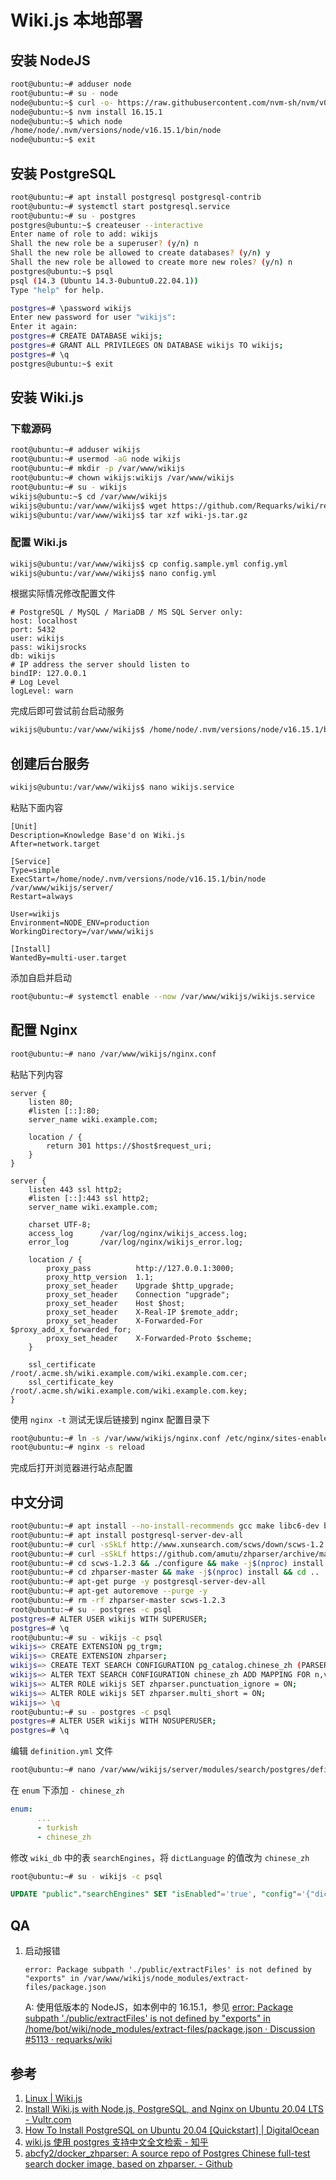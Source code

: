 # Wiki.js 本地部署


## 安装 NodeJS

```Bash
root@ubuntu:~# adduser node
root@ubuntu:~# su - node
node@ubuntu:~$ curl -o- https://raw.githubusercontent.com/nvm-sh/nvm/v0.39.1/install.sh | bash
node@ubuntu:~$ nvm install 16.15.1
node@ubuntu:~$ which node
/home/node/.nvm/versions/node/v16.15.1/bin/node
node@ubuntu:~$ exit
```

## 安装 PostgreSQL

```Bash
root@ubuntu:~# apt install postgresql postgresql-contrib
root@ubuntu:~# systemctl start postgresql.service
root@ubuntu:~# su - postgres
postgres@ubuntu:~$ createuser --interactive
Enter name of role to add: wikijs
Shall the new role be a superuser? (y/n) n
Shall the new role be allowed to create databases? (y/n) y
Shall the new role be allowed to create more new roles? (y/n) n
postgres@ubuntu:~$ psql
psql (14.3 (Ubuntu 14.3-0ubuntu0.22.04.1))
Type "help" for help.

postgres=# \password wikijs
Enter new password for user "wikijs":
Enter it again:
postgres=# CREATE DATABASE wikijs;
postgres=# GRANT ALL PRIVILEGES ON DATABASE wikijs TO wikijs;
postgres=# \q
postgres@ubuntu:~$ exit
```

## 安装 Wiki.js

### 下载源码

```Bash
root@ubuntu:~# adduser wikijs
root@ubuntu:~# usermod -aG node wikijs
root@ubuntu:~# mkdir -p /var/www/wikijs
root@ubuntu:~# chown wikijs:wikijs /var/www/wikijs
root@ubuntu:~# su - wikijs
wikijs@ubuntu:~$ cd /var/www/wikijs
wikijs@ubuntu:/var/www/wikijs$ wget https://github.com/Requarks/wiki/releases/latest/download/wiki-js.tar.gz
wikijs@ubuntu:/var/www/wikijs$ tar xzf wiki-js.tar.gz
```

### 配置 Wiki.js

```Bash
wikijs@ubuntu:/var/www/wikijs$ cp config.sample.yml config.yml
wikijs@ubuntu:/var/www/wikijs$ nano config.yml
```

根据实际情况修改配置文件

```text
# PostgreSQL / MySQL / MariaDB / MS SQL Server only:
host: localhost
port: 5432
user: wikijs
pass: wikijsrocks
db: wikijs
# IP address the server should listen to
bindIP: 127.0.0.1
# Log Level
logLevel: warn
```

完成后即可尝试前台启动服务

```Bash
wikijs@ubuntu:/var/www/wikijs$ /home/node/.nvm/versions/node/v16.15.1/bin/node server/
```

## 创建后台服务

```Bash
wikijs@ubuntu:/var/www/wikijs$ nano wikijs.service
```

粘贴下面内容

```text
[Unit]
Description=Knowledge Base'd on Wiki.js
After=network.target

[Service]
Type=simple
ExecStart=/home/node/.nvm/versions/node/v16.15.1/bin/node /var/www/wikijs/server/
Restart=always

User=wikijs
Environment=NODE_ENV=production
WorkingDirectory=/var/www/wikijs

[Install]
WantedBy=multi-user.target
```

添加自启并启动

```Bash
root@ubuntu:~# systemctl enable --now /var/www/wikijs/wikijs.service
```

## 配置 Nginx

```Bash
root@ubuntu:~# nano /var/www/wikijs/nginx.conf
```

粘贴下列内容

```text
server {
    listen 80;
    #listen [::]:80;
    server_name wiki.example.com;

    location / {
        return 301 https://$host$request_uri;
    }
}

server {
    listen 443 ssl http2;
    #listen [::]:443 ssl http2;
    server_name wiki.example.com;

    charset UTF-8;
    access_log      /var/log/nginx/wikijs_access.log;
    error_log       /var/log/nginx/wikijs_error.log;

    location / {
        proxy_pass          http://127.0.0.1:3000;
        proxy_http_version  1.1;
        proxy_set_header    Upgrade $http_upgrade;
        proxy_set_header    Connection "upgrade";
        proxy_set_header    Host $host;
        proxy_set_header    X-Real-IP $remote_addr;
        proxy_set_header    X-Forwarded-For $proxy_add_x_forwarded_for;
        proxy_set_header    X-Forwarded-Proto $scheme;
    }

    ssl_certificate /root/.acme.sh/wiki.example.com/wiki.example.com.cer;
    ssl_certificate_key /root/.acme.sh/wiki.example.com/wiki.example.com.key;
}
```

使用 `nginx -t` 测试无误后链接到 nginx 配置目录下

```Bash
root@ubuntu:~# ln -s /var/www/wikijs/nginx.conf /etc/nginx/sites-enabled/wikijs.conf
root@ubuntu:~# nginx -s reload
```

完成后打开浏览器进行站点配置

## 中文分词

```Bash
root@ubuntu:~# apt install --no-install-recommends gcc make libc6-dev bzip2 apt-transport-https ca-certificates
root@ubuntu:~# apt install postgresql-server-dev-all
root@ubuntu:~# curl -sSkLf http://www.xunsearch.com/scws/down/scws-1.2.3.tar.bz2 | tar xjf - 
root@ubuntu:~# curl -sSkLf https://github.com/amutu/zhparser/archive/master.tar.gz | tar xzf -
root@ubuntu:~# cd scws-1.2.3 && ./configure && make -j$(nproc) install V=0 && cd ..
root@ubuntu:~# cd zhparser-master && make -j$(nproc) install && cd ..
root@ubuntu:~# apt-get purge -y postgresql-server-dev-all
root@ubuntu:~# apt-get autoremove --purge -y
root@ubuntu:~# rm -rf zhparser-master scws-1.2.3
root@ubuntu:~# su - postgres -c psql
postgres=# ALTER USER wikijs WITH SUPERUSER;
postgres=# \q
root@ubuntu:~# su - wikijs -c psql
wikijs=> CREATE EXTENSION pg_trgm;
wikijs=> CREATE EXTENSION zhparser;
wikijs=> CREATE TEXT SEARCH CONFIGURATION pg_catalog.chinese_zh (PARSER = zhparser);
wikijs=> ALTER TEXT SEARCH CONFIGURATION chinese_zh ADD MAPPING FOR n,v,a,i,e,l WITH simple;
wikijs=> ALTER ROLE wikijs SET zhparser.punctuation_ignore = ON;
wikijs=> ALTER ROLE wikijs SET zhparser.multi_short = ON;
wikijs=> \q
root@ubuntu:~# su - postgres -c psql
postgres=# ALTER USER wikijs WITH NOSUPERUSER;
postgres=# \q
```

编辑 `definition.yml` 文件

```Bash
root@ubuntu:~# nano /var/www/wikijs/server/modules/search/postgres/definition.yml
```

在 `enum` 下添加 `- chinese_zh`

```yaml
enum:
      ...
      - turkish
      - chinese_zh
```

修改 `wiki_db` 中的表 `searchEngines`，将 `dictLanguage` 的值改为 `chinese_zh`

```Bash
root@ubuntu:~# su - wikijs -c psql
```

```sql
UPDATE "public"."searchEngines" SET "isEnabled"='true', "config"='{"dictLanguage":"chinese_zh"}' WHERE  "key"='postgres';
```

## QA

1. 启动报错

    ```text
    error: Package subpath './public/extractFiles' is not defined by "exports" in /var/www/wikijs/node_modules/extract-files/package.json
    ```

    A: 使用低版本的 NodeJS，如本例中的 16.15.1，参见 [error: Package subpath './public/extractFiles' is not defined by "exports" in /home/bot/wiki/node_modules/extract-files/package.json · Discussion #5113 · requarks/wiki](https://github.com/requarks/wiki/discussions/5113)

## 参考

1. [Linux | Wiki.js](https://docs.requarks.io/install/linux)
2. [Install Wiki.js with Node.js, PostgreSQL, and Nginx on Ubuntu 20.04 LTS - Vultr.com](https://www.vultr.com/docs/install-wiki-js-with-node-js-postgresql-and-nginx-on-ubuntu-20-04-lts/)
3. [How To Install PostgreSQL on Ubuntu 20.04 [Quickstart] | DigitalOcean](https://www.digitalocean.com/community/tutorials/how-to-install-postgresql-on-ubuntu-20-04-quickstart)
4. [wiki.js 使用 postgres 支持中文全文检索 - 知乎](https://zhuanlan.zhihu.com/p/335359081)
5. [abcfy2/docker_zhparser: A source repo of Postgres Chinese full-test search docker image, based on zhparser. - Github](https://github.com/abcfy2/docker_zhparser)

